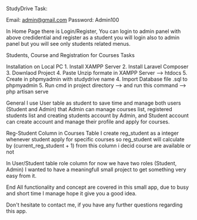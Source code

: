 StudyDrive Task:

Email:    admin@gmail.com
Password: Admin100

In Home Page there is Login/Register, You can login to admin panel with above credidential and register as a student you will login also to admin panel but you will see only students related menus.

Students, Course and Registration for Courses Tasks

Installation on Local PC
    1. Install XAMPP Server
    2. Install Laravel Composer
    3. Downlaod Project
    4. Paste Unzip formate in XAMPP Server --> htdocs
    5. Create in phpmyadmin with studydrive name
    4. Import Database file .sql to phpmyadmin 
    5. Run cmd in project directory --> and run this command --> php artisan serve 


General 
    I use User table as student to save time and manage both users (Student and Admin)
    that Admin can manage courses list, registered students list and creating students account by Admin, and Student account can create account and manage their profile and apply for courses. 

Reg-Student Column in Courses Table
    I create reg_student as a integer whenever student apply for specific courses so reg_student will calculate by (current_reg_student + 1) from this column i decid course are available or not

In User/Student table role column
    for now we have two roles (Student, Admin) I wanted to have a meaningfull small project to get something very easy from it. 

End 
    All functionality and concept are covered in this small app, due to busy and short time I manage hope it give you a good idea.
    

Don't hesitate to contact me, if you have any further questions regarding this app.



